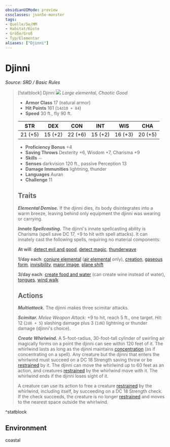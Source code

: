```yaml
---
obsidianUIMode: preview
cssclasses: json5e-monster
tags:
- Quelle/5e/MM
- Habitat/Küste
- Größe/Groß
- Typ/Elementar
aliases: ["Djinni"]
---
```

# Djinni
*Source: SRD / Basic Rules*  

> [!statblock] Djinni
> ![](compendium/bestiary/elemental/token/djinni.png#token)
> *Large elemental, Chaotic Good*
> 
> - **Armor Class** 17  (natural armor)
> - **Hit Points** 161 (`14d10 + 84`)
> - **Speed** 30 ft., fly 90 ft.
> 
> |STR|DEX|CON|INT|WIS|CHA|
> |:---:|:---:|:---:|:---:|:---:|:---:|
> |21 (+5)|15 (+2)|22 (+6)|15 (+2)|16 (+3)|20 (+5)|
> 
> - **Proficiency Bonus** +4
> - **Saving Throws** Dexterity +6, Wisdom +7, Charisma +9
> - **Skills** ⏤
> - **Senses** darkvision 120 ft., passive Perception 13
> - **Damage Immunities** lightning, thunder
> - **Languages** Auran
> - **Challenge** 11
> 
> ## Traits
> 
> ***Elemental Demise.*** If the djinni dies, its body disintegrates into a warm breeze, leaving behind only equipment the djinni was wearing or carrying.
> 
> ***Innate Spellcasting.*** The djinni's innate spellcasting ability is Charisma (spell save DC 17, +9 to hit with spell attacks). It can innately cast the following spells, requiring no material components:
> 
> **At will**: [detect evil and good](compendium/spells/detect-evil-and-good.md), [detect magic](compendium/spells/detect-magic.md), [thunderwave](compendium/spells/thunderwave.md)
> 
> **1/day each**: [conjure elemental](compendium/spells/conjure-elemental.md) ([air elemental](compendium/bestiary/elemental/air-elemental.md) only), [creation](compendium/spells/creation.md), [gaseous form](compendium/spells/gaseous-form.md), [invisibility](compendium/spells/invisibility.md), [major image](compendium/spells/major-image.md), [plane shift](compendium/spells/plane-shift.md)
> 
> **3/day each**: [create food and water](compendium/spells/create-food-and-water.md) (can create wine instead of water), [tongues](compendium/spells/tongues.md), [wind walk](compendium/spells/wind-walk.md)
> 
> ## Actions
> 
> ***Multiattack.*** The djinni makes three scimitar attacks.
> 
> ***Scimitar.*** *Melee Weapon Attack:* +9 to hit, reach 5 ft., one target. *Hit:* 12 (`2d6 + 5`) slashing damage plus 3 (`1d6`) lightning or thunder damage (djinni's choice).
> 
> ***Create Whirlwind.*** A 5-foot-radius, 30-foot-tall cylinder of swirling air magically forms on a point the djinni can see within 120 feet of it. The whirlwind lasts as long as the djinni maintains [concentration](rules/conditions.md#concentration) (as if concentrating on a spell). Any creature but the djinni that enters the whirlwind must succeed on a DC 18 Strength saving throw or be [restrained](rules/conditions.md#restrained) by it. The djinni can move the whirlwind up to 60 feet as an action, and creatures [restrained](rules/conditions.md#restrained) by the whirlwind move with it. The whirlwind ends if the djinni loses sight of it.
> 
> A creature can use its action to free a creature [restrained](rules/conditions.md#restrained) by the whirlwind, including itself, by succeeding on a DC 18 Strength check. If the check succeeds, the creature is no longer [restrained](rules/conditions.md#restrained) and moves to the nearest space outside the whirlwind.

^statblock

## Environment

coastal